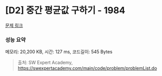 # [D2] 중간 평균값 구하기 - 1984 

[문제 링크](https://swexpertacademy.com/main/code/problem/problemDetail.do?contestProbId=AV5Pw_-KAdcDFAUq) 

### 성능 요약

메모리: 20,200 KB, 시간: 127 ms, 코드길이: 545 Bytes



> 출처: SW Expert Academy, https://swexpertacademy.com/main/code/problem/problemList.do